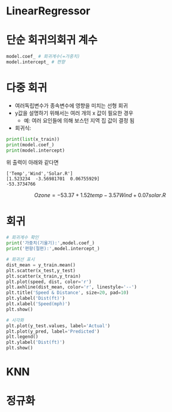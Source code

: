 
# LinearRegressor
# 단순 회귀의회귀 계수

```python
model.coef_ # 회귀계수(=가중치)
model.intercept_ # 편향
```

# 다중 회귀
- 여러독립변수가 종속변수에 영향을 미치는 선형 회귀
- y값을 설명하기 위해서는 여러 개의 x 값이 필요한 경우
	- 예: 여러 요인들에 의해 보스턴 지역 집 값이 결정 됨
- 회귀식:

```python
print(list(x_train))
print(model.coef_)
print(model.intercept)
```
위 출력이 아래와 같다면
```
['Temp','Wind','Solar.R']
[1.523234  -3.56981701  0.06755929]
-53.3734766
```
$$Ozone = -53.37 + 1.52 temp - 3.57 Wind + 0.07 solar.R$$

# 회귀

```python
# 회귀계수 확인
print('가중치(기울기):',model.coef_)
print('편향(절편):',model.intercept_)
```

```python
# 회귀선 표시
dist_mean = y_train.mean()
plt.scatter(x_test,y_test)
plt.scatter(x_train,y_train)
plt.plot(speed, dist, color='r')
plt.axhline(dist_mean, color='r', linestyle='--')
plt.title('Speed & Distance', size=20, pad=10)
plt.ylabel('Dist(ft)')
plt.xlabel('Speed(mph)')
plt.show()
```

```python
# 시각화
plt.plot(y_test.values, label='Actual')
plt.plot(y_pred, label='Predicted')
plt.legend()
plt.ylabel('Dist(ft)')
plt.show()
```


# KNN

# 정규화
